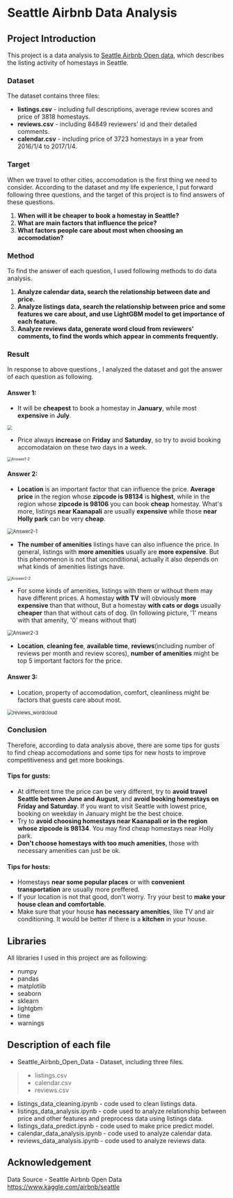 # Seattle Airbnb Data Analysis

## Project Introduction

This project is a data analysis to [Seattle Airbnb Open data](https://www.kaggle.com/airbnb/seattle), which describes the listing activity of homestays in Seattle.

### Dataset

The dataset contains three files:

- **listings.csv** - including full descriptions, average review scores and price of 3818 homestays.
- **reviews.csv** - including 84849 reviewers' id and their detailed comments.
- **calendar.csv** - including price of 3723 homestays in a year from 2016/1/4 to 2017/1/4.

### Target

When we travel to other cities, accomodation is the first thing we need to consider. According to the dataset and my life experience, I put forward following three questions, and the target of this project is to find answers of these questions.

1. **When will it be cheaper to book a homestay in Seattle?**
2. **What are main factors that influence the price?**
3. **What factors people care about most when choosing an accomodation?**

### Method

To find the answer of each question, I used following methods to do data analysis.

1. **Analyze calendar data, search the relationship between date and price.**
2. **Analyze listings data, search the relationship between price and some features we care about, and use LightGBM model to get importance of each feature.**
3. **Analyze reviews data, generate word cloud from reviewers' comments, to find the words which appear in comments frequently.**

### Result

In response to above questions , I analyzed the dataset and got the answer of each question as following.

#### Answer 1:

- It will be **cheapest** to book a homestay in **January**, while most **expensive** in **July**.

<img src="Answer1-1.png" style="zoom:67%;" />

- Price always  **increase** on **Friday** and **Saturday**, so try to avoid booking accomodataion on these two days in a week.

<img src="Answer1-2.png" alt="Answer1-2" style="zoom:60%;" />

#### Answer 2:

- **Location** is an important factor that can influence the price. **Average price** in the region whose **zipcode is 98134** is **highest**, while in the region whose **zipcode is 98106** you can book **cheap** homestay. What's more, listings **near Kaanapali** are usually **expensive** while those **near Holly park** can be very **cheap**.

<img src="Answer2-1.png" alt="Answer2-1" style="zoom:80%;" />

- **The number of amenities** listings have can also influence the price. In general, listings with **more amenities** usually are **more expensive**. But this phenomenon is not that unconditional, actually it also depends on what kinds of amenities listings have.

<img src="Answer2-2.png" alt="Answer2-2" style="zoom:60%;" />

- For some kinds of amenities, listings with them or without them may have different prices. A homestay **with TV** will obviously **more expensive** than that without, But a homestay **with cats or dogs** usually **cheaper** than that without cats of dog. (In following picture, '1' means with that amenity, '0' means without that)

<img src="Answer2-3.png" alt="Answer2-3" style="zoom:80%;" />

- **Location**, **cleaning fee**, **available time**, **reviews**(including number of reviews per month and review scores),  **number of amenities** might be top 5 important factors for the price.

#### Answer 3:

- Location, property of accomodation, comfort, cleanliness might be factors that guests care about most.

<img src="reviews_wordcloud.png" alt="reviews_wordcloud" style="zoom:80%;" />

### Conclusion

Therefore, according to data analysis above, there are some tips for gusts to find cheap accomodations and some tips for new hosts to improve competitiveness and get more bookings.

#### Tips for gusts:

- At different time the price can be very different, try to **avoid travel Seattle between June and August**, and **avoid booking homestays on Friday and Saturday**. If you want to visit Seattle with lowest price, booking on weekday in January might be the best choice.
- Try to **avoid choosing homestays near Kaanapali or in the region whose zipcode is 98134**. You may find cheap homestays near Holly park.
- **Don't choose homestays with too much amenities**, those with necessary amenities can just be ok.

#### Tips for hosts:

- Homestays **near some popular places** or with **convenient transportation** are usually more preffered.
-  If your location is not that good, don't worry. Try your best to **make your house clean and comfortable**.
- Make sure that your house **has necessary amenities**,  like TV and air conditioning. It would be better if there is a **kitchen** in your house.

## Libraries

All libraries I used in this project are as following:

- numpy
- pandas
- matplotlib
- seaborn
- sklearn
- lightgbm
- time
- warnings

## Description of each file

- Seattle_Airbnb_Open_Data - Dataset, including three files.

> - listings.csv
> - calendar.csv
> - reviews.csv

- listings_data_cleaning.ipynb - code used to clean listings data.
- listings_data_analysis.ipynb - code used to analyze relationship between price and other features and preprocess data using listings data.
- listings_data_predict.ipynb - code used to make price predict model.
- calendar_data_analysis.ipynb - code used to analyze calendar data.
- reviews_data_analysis.ipynb - code used to analyze reviews data.

## Acknowledgement

Data Source - Seattle Airbnb Open Data https://www.kaggle.com/airbnb/seattle





